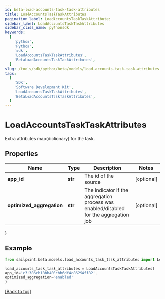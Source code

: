 ```yaml
---
id: beta-load-accounts-task-task-attributes
title: LoadAccountsTaskTaskAttributes
pagination_label: LoadAccountsTaskTaskAttributes
sidebar_label: LoadAccountsTaskTaskAttributes
sidebar_class_name: pythonsdk
keywords:
  [
    'python',
    'Python',
    'sdk',
    'LoadAccountsTaskTaskAttributes',
    'BetaLoadAccountsTaskTaskAttributes',
  ]
slug: /tools/sdk/python/beta/models/load-accounts-task-task-attributes
tags:
  [
    'SDK',
    'Software Development Kit',
    'LoadAccountsTaskTaskAttributes',
    'BetaLoadAccountsTaskTaskAttributes',
  ]
---
```


# LoadAccountsTaskTaskAttributes

Extra attributes map(dictionary) for the task.

## Properties

| Name | Type | Description | Notes |
| --- | --- | --- | --- |
| **app_id** | **str** | The id of the source | [optional] |
| **optimized_aggregation** | **str** | The indicator if the aggregation process was enabled/disabled for the aggregation job | [optional] |

}

## Example

```python
from sailpoint.beta.models.load_accounts_task_task_attributes import LoadAccountsTaskTaskAttributes

load_accounts_task_task_attributes = LoadAccountsTaskTaskAttributes(
app_id='c31386cb18bb403cbb6df4c86294ff82',
optimized_aggregation='enabled'
)

```

[[Back to top]](#)
